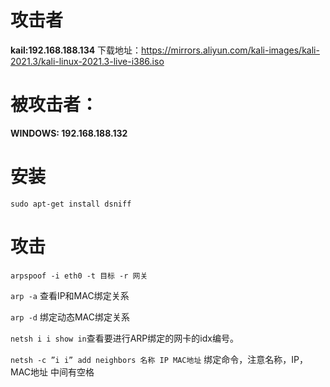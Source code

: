 # 攻击者

**kail:192.168.188.134**
下载地址：https://mirrors.aliyun.com/kali-images/kali-2021.3/kali-linux-2021.3-live-i386.iso

# 被攻击者：

**WINDOWS: 192.168.188.132**

# 安装

 `sudo apt-get install dsniff`

# 攻击

```
arpspoof -i eth0 -t 目标 -r 网关
```

`arp -a` 查看IP和MAC绑定关系

`arp -d` 绑定动态MAC绑定关系

`netsh i i show in`查看要进行ARP绑定的网卡的idx编号。

`netsh -c ”i i” add neighbors 名称 IP MAC地址`    绑定命令，注意名称，IP，MAC地址 中间有空格